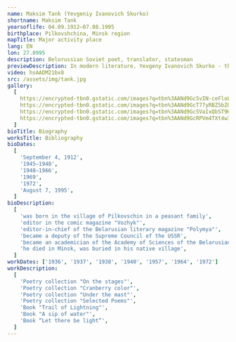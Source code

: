 ```yaml
---
name: Maksim Tank (Yevgeniy Ivanovich Skurko)
shortname: Maksim Tank
yearsoflife: 04.09.1912—07.08.1995
birthplace: Pilkovshchina, Minsk region 
mapTitle: Major activity place
lang: EN
lon: 27.0995
description: Belorussian Soviet poet, translator, statesman
previewDescription: In modern literature, Yevgeny Ivanovich Skurko - that was the name of Maxim Tank at birth - is recognized as one of the most serious authors, the most significant figure in the whole Belarusian culture. The personality of the poet today attracts the attention of researchers and readers. The Belarusian State Pedagogical University is named after Maxim Tank. His works continue to be published in solid editions.
video: hsAADM21bx8
src: /assets/img/tank.jpg
gallery:
  [
    https://encrypted-tbn0.gstatic.com/images?q=tbn%3AANd9GcSvIN-ceFloLIsozMPCup_HyiF3M7h9Eb6qWd2wrUQZv_4XsWf4,
    https://encrypted-tbn0.gstatic.com/images?q=tbn%3AANd9GcT77yRBZ5bZQhqp_XYSYHahppozQ61dJCRqyUnRZ4vchuq4CUU5,
    https://encrypted-tbn0.gstatic.com/images?q=tbn%3AANd9GcSVaIxQbST9Hgf_fyXJ7wBGFvF4PR2OXdRTY6CDpijdXsRkjEv_,
    https://encrypted-tbn0.gstatic.com/images?q=tbn%3AANd9GcRPVm4TXt4w3s1nC7xMEZds-FkmJgUl6Ee9WXghdOG3m3g7YWKC,
  ]
bioTitle: Biography
worksTitle: Bibliography
bioDates:
  [
    'September 4, 1912',
    '1945—1948',
    '1948—1966',
    '1969',
    '1972',
    'August 7, 1995',
  ]
bioDescription:
  [
    'was born in the village of Pilkovschin in a peasant family',
    'editor in the comic magazine "Vozhyk"',
    'editor-in-chief of the Belarusian literary magazine "Polymya"',
    'became a deputy of the Supreme Council of the USSR',
    'became an academician of the Academy of Sciences of the Belarusian SSR',
    'he died in Minsk, was buried in his native village',
  ]
workDates: ['1936', '1937', '1938', '1940', '1957', '1964', '1972']
workDescription:
  [
    'Poetry collection "On the stages"',
    'Poetry collection "Cranberry color"',
    'Poetry collection "Under the mast"',
    'Poetry collection "Selected Poems"',
    'Book "Trail of Lightning"',
    'Book "A sip of water"',
    'Book “Let there be light”',
  ]
---
```

